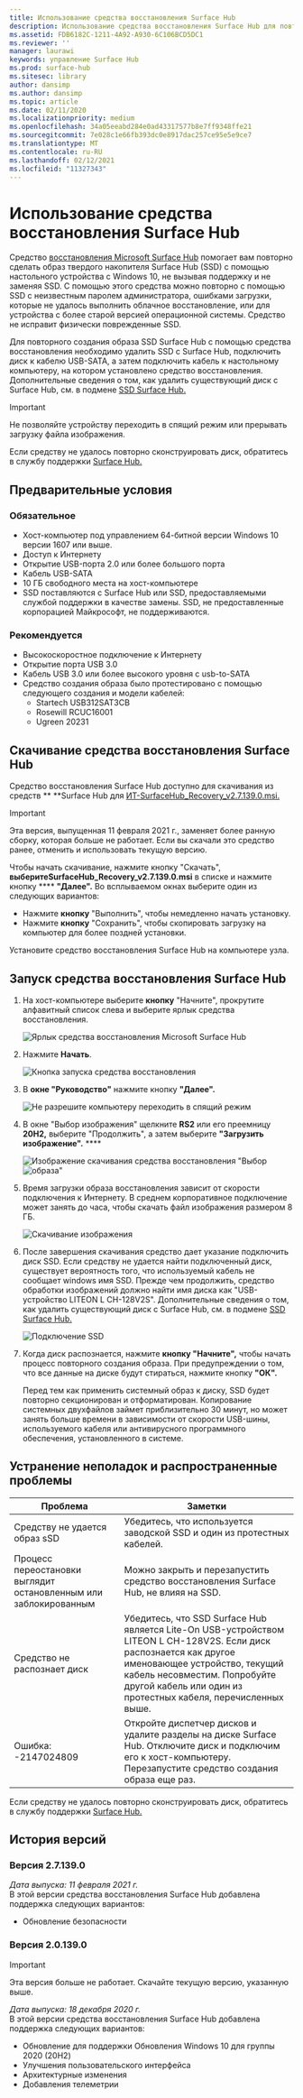 ```yaml
---
title: Использование средства восстановления Surface Hub
description: Использование средства восстановления Surface Hub для повторного создания образа SSD.
ms.assetid: FDB6182C-1211-4A92-A930-6C106BCD5DC1
ms.reviewer: ''
manager: laurawi
keywords: управление Surface Hub
ms.prod: surface-hub
ms.sitesec: library
author: dansimp
ms.author: dansimp
ms.topic: article
ms.date: 02/11/2020
ms.localizationpriority: medium
ms.openlocfilehash: 34a05eeabd284e0ad43317577b8e7ff9348ffe21
ms.sourcegitcommit: 7e028c1e66fb393dc0e8917dac257ce95e5e9ce7
ms.translationtype: MT
ms.contentlocale: ru-RU
ms.lasthandoff: 02/12/2021
ms.locfileid: "11327343"
---
```

# Использование средства восстановления Surface Hub

Средство [восстановления Microsoft Surface Hub](https://www.microsoft.com/download/details.aspx?id=52210) помогает вам повторно сделать образ твердого накопителя Surface Hub (SSD) с помощью настольного устройства с Windows 10, не вызывая поддержку и не заменяя SSD. С помощью этого средства можно повторно с помощью SSD с неизвестным паролем администратора, ошибками загрузки, которые не удалось выполнить облачное восстановление, или для устройства с более старой версией операционной системы. Средство не исправит физически поврежденные SSD.

Для повторного создания образа SSD Surface Hub с помощью средства восстановления необходимо удалить SSD с Surface Hub, подключить диск к кабелю USB-SATA, а затем подключить кабель к настольному компьютеру, на котором установлено средство восстановления. Дополнительные сведения о том, как удалить существующий диск с Surface Hub, см. в подмене [SSD Surface Hub.](surface-hub-ssd-replacement.md)

> [!IMPORTANT]
> Не позволяйте устройству переходить в спящий режим или прерывать загрузку файла изображения.

Если средству не удалось повторно сконструировать диск, обратитесь в службу поддержки [Surface Hub.](https://support.microsoft.com/help/4037644/surface-contact-surface-warranty-and-software-support)

## Предварительные условия

### Обязательное

- Хост-компьютер под управлением 64-битной версии Windows 10 версии 1607 или выше.
- Доступ к Интернету
- Открытие USB-порта 2.0 или более большого порта
- Кабель USB-SATA
- 10 ГБ свободного места на хост-компьютере
- SSD поставляются с Surface Hub или SSD, предоставляемыми службой поддержки в качестве замены. SSD, не предоставленные корпорацией Майкрософт, не поддерживаются.

### Рекомендуется

- Высокоскоростное подключение к Интернету
- Открытие порта USB 3.0
- Кабель USB 3.0 или более высокого уровня с usb-to-SATA
- Средство создания образа было протестировано с помощью следующего создания и модели кабелей:
    - Startech USB312SAT3CB
    - Rosewill RCUC16001
    - Ugreen 20231

## Скачивание средства восстановления Surface Hub

Средство восстановления Surface Hub доступно для скачивания из средств ** **Surface Hub для [ИТ-SurfaceHub_Recovery_v2.7.139.0.msi.](https://www.microsoft.com/download/details.aspx?id=52210)

> [!IMPORTANT]
> Эта версия, выпущенная 11 февраля 2021 г., заменяет более ранную сборку, которая больше не работает. Если вы скачали это средство ранее, отменить и использовать текущую версию.

Чтобы начать скачивание, нажмите кнопку "Скачать", **выберитеSurfaceHub_Recovery_v2.7.139.0.msi** в списке и нажмите кнопку **** **"Далее".** Во всплываемом окнах выберите один из следующих вариантов:

- Нажмите **кнопку** "Выполнить", чтобы немедленно начать установку.
- Нажмите **кнопку** "Сохранить", чтобы скопировать загрузку на компьютер для более поздней установки.

Установите средство восстановления Surface Hub на компьютере узла.

## Запуск средства восстановления Surface Hub

1. На хост-компьютере выберите **кнопку** "Начните", прокрутите алфавитный список слева и выберите ярлык средства восстановления.

    ![Ярлык средства восстановления Microsoft Surface Hub](images/shrt-shortcut.png)

2. Нажмите **Начать**.

    ![Кнопка запуска средства восстановления](images/shrt-start.png)


3. В **окне "Руководство"** нажмите кнопку **"Далее".**

    ![Не разрешите компьютеру переходить в спящий режим](images/shrt-guidance.png)

4. В окне "Выбор изображения" щелкните **RS2** или его преемницу **20H2,** выберите "Продолжить", а затем выберите **"Загрузить изображение".** ****

     ![Изображение скачивания средства восстановления "Выбор ](images/shrt-select-image.png) ![ образа"](images/shrt-download-image.png)

5. Время загрузки образа восстановления зависит от скорости подключения к Интернету. В среднем корпоративное подключение может занять до часа, чтобы скачать файл изображения размером 8 ГБ.

    ![Скачивание изображения](images/shrt-download.png)



5. После завершения скачивания средство дает указание подключить диск SSD. Если средству не удается найти подключенный диск, существует вероятность того, что используемый кабель не сообщает windows имя SSD.  Прежде чем продолжить, средство обработки изображений должно найти имя диска как "USB-устройство LITEON L CH-128V2S".  Дополнительные сведения о том, как удалить существующий диск с Surface Hub, см. в подмене [SSD Surface Hub.](surface-hub-ssd-replacement.md)

    ![Подключение SSD](images/shrt-drive.png)

6. Когда диск распознается, нажмите **кнопку "Начните",** чтобы начать процесс повторного создания образа. При предупреждении о том, что все данные на диске будут стираться, нажмите кнопку **"ОК".**



    Перед тем как применить системный образ к диску, SSD будет повторно секционирован и отформатирован. Копирование системных двухфайлов займет приблизительно 30 минут, но может занять больше времени в зависимости от скорости USB-шины, используемого кабеля или антивирусного программного обеспечения, установленного в системе.



## Устранение неполадок и распространенные проблемы

Проблема | Заметки
--- | ---
Средству не удается образ sSD | Убедитесь, что используется заводской SSD и один из протестных кабелей.
Процесс переостановки выглядит остановленным или заблокированным | Можно закрыть и перезапустить средство восстановления Surface Hub, не влияя на SSD.
Средство не распознает диск | Убедитесь, что SSD Surface Hub является Lite-On USB-устройством LITEON L CH-128V2S.  Если диск распознается как другое именовающее устройство, текущий кабель несовместим. Попробуйте другой кабель или один из протестных кабеля, перечисленных выше.
Ошибка: -2147024809 | Откройте диспетчер дисков и удалите разделы на диске Surface Hub.  Отключите диск и подключим его к хост-компьютеру. Перезапустите средство создания образа еще раз.

Если средству не удалось повторно сконструировать диск, обратитесь в службу поддержки [Surface Hub.](https://support.microsoft.com/help/4037644/surface-contact-surface-warranty-and-software-support)

## История версий


### Версия 2.7.139.0

*Дата выпуска: 11 февраля 2021 г.*<br>
В этой версии средства восстановления Surface Hub добавлена поддержка следующих вариантов:

- Обновление безопасности


### Версия 2.0.139.0

> [!IMPORTANT]
> Эта версия больше не работает. Скачайте текущую версию, указанную выше. 

*Дата выпуска: 18 декабря 2020 г.*<br>
В этой версии средства восстановления Surface Hub добавлена поддержка следующих вариантов:
- Обновление для поддержки Обновления Windows 10 для группы 2020 (20H2)
- Улучшения пользовательского интерфейса
- Архитектурные изменения
- Добавления телеметрии

